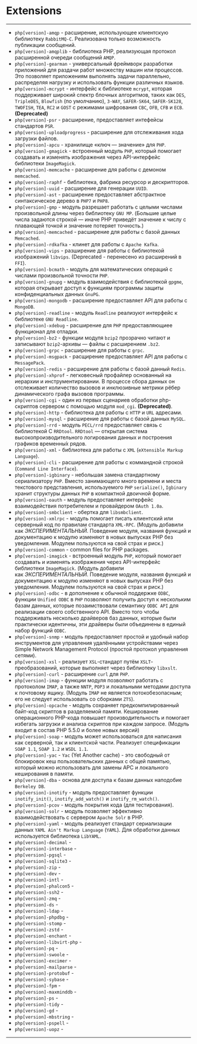 # Extensions
***
- `php[version]-amqp` - расширение, использующее клиентскую библиотеку `RabbitMQ-C`. Реализована только возможность публикации сообщений.
- `php[version]-amqplib` - библиотека PHP, реализующая протокол расширенной очереди сообщений `AMQP`.
- `php[version]-gearman` - универсальный фреймворк разработки приложений для раздачи работ множеству машин или процессов. Это позволяет приложениям выполнять задачи параллельно, распределяя нагрузку и использовать функции различных языков.
- `php[version]-mcrypt` - интерфейс к библиотеке `mcrypt`, которая поддерживает широкий спектр блочных алгоритмов, таких как `DES`, `TripleDES`, `Blowfish` (по умолчанию), `3-WAY`, `SAFER-SK64`, `SAFER-SK128`, `TWOFISH`, `TEA`, `RC2` и `GOST` с режимами шифрования `CBC`, `OFB`, `CFB` и `ECB`. **(Deprecated)**
- `php[version]-psr` - расширение, предоставляет интефейсы стандартов `PSR`.
- `php[version]-uploadprogress` - расширение для отслеживания хода загрузки файлов.
- `php[version]-apcu` - хранилище «ключ — значение» для `PHP`.
- `php[version]-gmagick` - встроенный модуль `PHP`, который помогает создавать и изменять изображения через API-интерфейс библиотеки `ImageMagick`.
- `php[version]-memcache` - расширение для работы с демоном `memcached`.
- `php[version]-raphf` - библиотека, фабрика ресурсор и дескрипторов.
- `php[version]-uuid` - расширение для генерации `UUID`.
- `php[version]-ast` - расширение предоставляет абстрактное синтаксическое дерево в `PHP7` и `PHP8`.
- `php[version]-gmp` - модуль разрешает работать с целыми числами произвольной длины через библиотеку `GNU MP`. (Большие целые числа задаются строкой — иначе PHP приведёт значение к числу с плавающей точкой и значение потеряет точность.)
- `php[version]-memcached` - расширение для работы с базой данных `Memcached`.
- `php[version]-rdkafka` - клинет для работы с `Apache Kafka`.
- `php[version]-vips` - разширение для работы с библиотекой изображений `libvips`. (Deprecated - перенесено из расширений в `FFI`).
- `php[version]-bcmath` - модуль для математических операций с числами произвольной точности `PHP`.
- `php[version]-gnupg` - модуль взаимодействия с библиотекой `gpgme`, которая открывает доступ к функциям программы защиты конфиденциальных данных `GnuPG`.
- `php[version]-mongodb` - расширение предоставляет API для работы с `MongoDB`.
- `php[version]-readline` - модуль `Readline` реализуют интерфейс к библиотеке `GNU Readline`.
- `php[version]-xdebug` - расширение для `PHP` предоставляющиее функционал для отладки.
- `php[version]-bz2` - функции модуля `bzip2` прозрачно читают и записывают `bzip2`-архивы — файлы с расширением `.bz2`.
- `php[version]-grpc` - расширение для работы с `grpc`.
- `php[version]-msgpack` - расщирение предоставляет API для работы с `MessagePack`.
- `php[version]-redis` - расширение для работы с базой данный `Redis`.
- `php[version]-xhprof` - легковесный профайлер основанный на иерархии и инструментировании. В процессе сбора данных он отслеживает количество вызовов и инклюзивные метрики рёбер динамического графа вызовов программы.
- `php[version]-cgi` - один из первых сценариев обработки php-скриптов сервером с помощью модуля `mod_cgi`. **(Deprecated)**.
- `php[version]-http` - библиотека для работы с `HTTP` и `URL` адресами.
- `php[version]-mysql` - расширение для работы с базой данных `MySQL`.
- `php[version]-rrd` - модуль `PECL/rrd` предоставляет связь с библиотекой С `RRDtool`. `RRDtool` — открытая система высокопроизводительного логирования данных и построения графиков временны́х рядов.
- `php[version]-xml` - библиотека для работы с `XML` (`eXtensible Markup Language`).
- `php[version]-cli` - расширение для работы с коммандной строкой (`Command Line Interface`).
- `php[version]-igbinary` - небольшая замена стандартному сериализатору `PHP`. Вместо занимающего много времени и места текстового представления, используемого `PHP` `serialize()`, `Igbinary` хранит структуры данных `PHP` в компактной двоичной форме.
- `php[version]-oauth` - модуль предоставляет интерфейс взаимодействия потребителем и провайдером `OAuth 1.0a`.
- `php[version]-smbclient` - обертка для `libsmbclient`.
- `php[version]-xmlrpc` - модуль помогает писать клиентский или серверный код по правилам стандарта `XML-RPC`. (Модуль добавили как _ЭКСПЕРИМЕНТАЛЬНЫЙ_. Поведение модуля, названия функций и документацию к модулю изменяют в новых выпусках PHP без уведомления. Модулем пользуются на свой страх и риск.)
- `php[version]-common` - common files for PHP packages.
- `php[version]-imagick` - встроенный модуль `PHP`, который помогает создавать и изменять изображения через API-интерфейс библиотеки `ImageMagick`. (Модуль добавили как _ЭКСПЕРИМЕНТАЛЬНЫЙ_. Поведение модуля, названия функций и документацию к модулю изменяют в новых выпусках PHP без уведомления. Модулем пользуются на свой страх и риск.)
- `php[version]-odbc` - в дополнение к обычной поддержке `ODBC`, функции `Unified ODBC` в `PHP` позволяют получить доступ к нескольким базам данных, которые позаимствовали семантику `ODBC API` для реализации своего собственного API. Вместо того чтобы поддерживать несколько драйверов баз данных, которые были практически идентичны, эти драйверы были объединены в единый набор функций `ODBC`.
- `php[version]-snmp` - модуль предоставляет простой и удобный набор инструментов для управления удалёнными устройствами через Simple Network Management Protocol (простой протокол управления сетями).
- `php[version]-xsl` - реализует `XSL`-стандарт путём `XSLT`-преобразований, которые выполняет через библиотеку `libxslt`.
- `php[version]-curl` - расширение `curl` для `PHP`.
- `php[version]-imap` - функции модуля позволяют работать с протоколом `IMAP`, а также `NNTP`, `POP3` и локальными методами доступа к почтовому ящику. (Модуль `IMAP` не является потокобезопасным; его не следует использовать со сборками `ZTS`).
- `php[version]-opcache` - модуль сохраняет предкомпилированный байт-код скриптов в разделяемой памяти. Кеширование операционного PHP-кода повышает производительность и помогает избегать загрузки и анализа скриптов при каждом запросе. (Модуль входит в состав PHP 5.5.0 и более новых версий)
- `php[version]-soap` - модуль может использоваться для написания как серверной, так и клиентской части. Реализует спецификации `SOAP 1.1`, `SOAP 1.2` и `WSDL 1.1`.
- `php[version]-yac` - `Yac` (Yet Another cache) - это свободный от блокировок кеш пользовательских данных с общей памятью, который можно использовать для замены APC и локального кеширования в памяти.
- `php[version]-dba` - основа для доступа к базам данных наподобие `Berkeley DB`.
- `php[version]-inotify` - модуль предоставляет функции `inotify_init()`, `inotify_add_watch()` и `inotify_rm_watch()`.
- `php[version]-pcov` - модуль покрытия кода (для тестирования).
- `php[version]-solr` - модуль позволяет эффективно взаимодействовать с сервером `Apache Solr` в PHP.
- `php[version]-yaml` - модуль реализует стандарт сериализации данных `YAML Ain't Markup Language` (`YAML`). Для обработки данных используется библиотека `LibYAML`.
- `php[version]-decimal` - 
- `php[version]-interbase` -
- `php[version]-pgsql` -
- `php[version]-sqlite3` -
- `php[version]-zip` -
- `php[version]-dev` -
- `php[version]-intl` -
- `php[version]-phalcon5` -
- `php[version]-ssh2` -
- `php[version]-zmq` -
- `php[version]-ds` -
- `php[version]-ldap` -
- `php[version]-phpdbg` -
- `php[version]-stomp` -
- `php[version]-zstd` -
- `php[version]-enchant` -
- `php[version]-libvirt-php` -
- `php[version]-pq` -
- `php[version]-swoole` -         
- `php[version]-excimer` -
- `php[version]-mailparse` -
- `php[version]-protobuf` -
- `php[version]-sybase` -
- `php[version]-fpm` -
- `php[version]-maxminddb` -
- `php[version]-ps` -
- `php[version]-tidy` -
- `php[version]-gd` -
- `php[version]-mbstring` -
- `php[version]-pspell` -
- `php[version]-uopz` -
***
